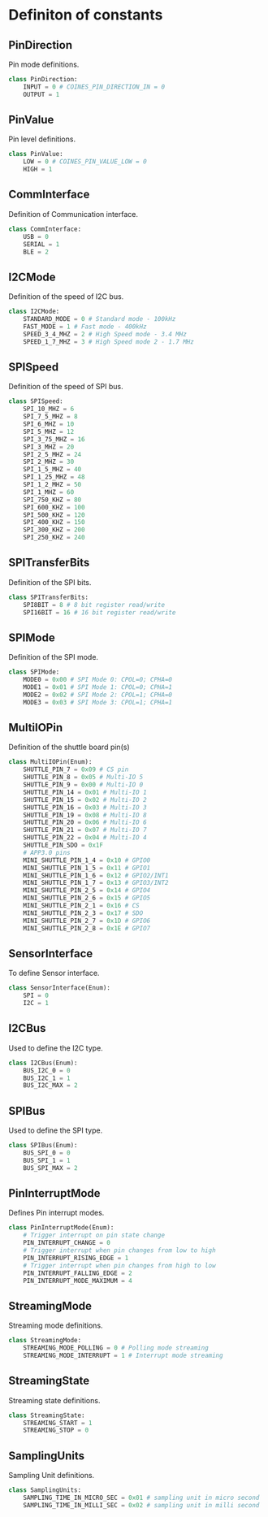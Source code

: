#  Definiton of constants

## PinDirection
Pin mode definitions.
```python
class PinDirection:
    INPUT = 0 # COINES_PIN_DIRECTION_IN = 0
    OUTPUT = 1
```

## PinValue
Pin level definitions.
```python
class PinValue:
    LOW = 0 # COINES_PIN_VALUE_LOW = 0
    HIGH = 1
```

## CommInterface
Definition of Communication interface.
```python
class CommInterface:
    USB = 0
    SERIAL = 1
    BLE = 2
```

## I2CMode
Definition of the speed of I2C bus.
```python
class I2CMode:
    STANDARD_MODE = 0 # Standard mode - 100kHz
    FAST_MODE = 1 # Fast mode - 400kHz
    SPEED_3_4_MHZ = 2 # High Speed mode - 3.4 MHz
    SPEED_1_7_MHZ = 3 # High Speed mode 2 - 1.7 MHz
```

## SPISpeed
Definition of the speed of SPI bus.
```python
class SPISpeed:
    SPI_10_MHZ = 6
    SPI_7_5_MHZ = 8
    SPI_6_MHZ = 10
    SPI_5_MHZ = 12
    SPI_3_75_MHZ = 16
    SPI_3_MHZ = 20
    SPI_2_5_MHZ = 24
    SPI_2_MHZ = 30
    SPI_1_5_MHZ = 40
    SPI_1_25_MHZ = 48
    SPI_1_2_MHZ = 50
    SPI_1_MHZ = 60
    SPI_750_KHZ = 80
    SPI_600_KHZ = 100
    SPI_500_KHZ = 120
    SPI_400_KHZ = 150
    SPI_300_KHZ = 200
    SPI_250_KHZ = 240
```

## SPITransferBits
Definition of the SPI bits.
```python
class SPITransferBits:
    SPI8BIT = 8 # 8 bit register read/write
    SPI16BIT = 16 # 16 bit register read/write
```

## SPIMode
Definition of the SPI mode.
```python
class SPIMode:
    MODE0 = 0x00 # SPI Mode 0: CPOL=0; CPHA=0
    MODE1 = 0x01 # SPI Mode 1: CPOL=0; CPHA=1
    MODE2 = 0x02 # SPI Mode 2: CPOL=1; CPHA=0
    MODE3 = 0x03 # SPI Mode 3: CPOL=1; CPHA=1
```

## MultiIOPin
Definition of the shuttle board pin(s)
```python
class MultiIOPin(Enum):
    SHUTTLE_PIN_7 = 0x09 # CS pin
    SHUTTLE_PIN_8 = 0x05 # Multi-IO 5
    SHUTTLE_PIN_9 = 0x00 # Multi-IO 0
    SHUTTLE_PIN_14 = 0x01 # Multi-IO 1
    SHUTTLE_PIN_15 = 0x02 # Multi-IO 2
    SHUTTLE_PIN_16 = 0x03 # Multi-IO 3
    SHUTTLE_PIN_19 = 0x08 # Multi-IO 8
    SHUTTLE_PIN_20 = 0x06 # Multi-IO 6
    SHUTTLE_PIN_21 = 0x07 # Multi-IO 7
    SHUTTLE_PIN_22 = 0x04 # Multi-IO 4
    SHUTTLE_PIN_SDO = 0x1F
    # APP3.0 pins
    MINI_SHUTTLE_PIN_1_4 = 0x10 # GPIO0
    MINI_SHUTTLE_PIN_1_5 = 0x11 # GPIO1
    MINI_SHUTTLE_PIN_1_6 = 0x12 # GPIO2/INT1
    MINI_SHUTTLE_PIN_1_7 = 0x13 # GPIO3/INT2
    MINI_SHUTTLE_PIN_2_5 = 0x14 # GPIO4
    MINI_SHUTTLE_PIN_2_6 = 0x15 # GPIO5
    MINI_SHUTTLE_PIN_2_1 = 0x16 # CS
    MINI_SHUTTLE_PIN_2_3 = 0x17 # SDO
    MINI_SHUTTLE_PIN_2_7 = 0x1D # GPIO6
    MINI_SHUTTLE_PIN_2_8 = 0x1E # GPIO7
```

## SensorInterface
To define Sensor interface.
```python
class SensorInterface(Enum):
    SPI = 0
    I2C = 1
```

## I2CBus
Used to define the I2C type.
```python
class I2CBus(Enum):
    BUS_I2C_0 = 0
    BUS_I2C_1 = 1
    BUS_I2C_MAX = 2
```

## SPIBus
Used to define the SPI type.
```python
class SPIBus(Enum):
    BUS_SPI_0 = 0
    BUS_SPI_1 = 1
    BUS_SPI_MAX = 2
```

## PinInterruptMode
Defines Pin interrupt modes.
```python
class PinInterruptMode(Enum):
    # Trigger interrupt on pin state change
    PIN_INTERRUPT_CHANGE = 0
    # Trigger interrupt when pin changes from low to high
    PIN_INTERRUPT_RISING_EDGE = 1
    # Trigger interrupt when pin changes from high to low
    PIN_INTERRUPT_FALLING_EDGE = 2
    PIN_INTERRUPT_MODE_MAXIMUM = 4
```

## StreamingMode
Streaming mode definitions.
```python
class StreamingMode:
    STREAMING_MODE_POLLING = 0 # Polling mode streaming
    STREAMING_MODE_INTERRUPT = 1 # Interrupt mode streaming
```

## StreamingState
Streaming state definitions.
```python
class StreamingState:
    STREAMING_START = 1
    STREAMING_STOP = 0
```

## SamplingUnits
Sampling Unit definitions.
```python
class SamplingUnits:
    SAMPLING_TIME_IN_MICRO_SEC = 0x01 # sampling unit in micro second
    SAMPLING_TIME_IN_MILLI_SEC = 0x02 # sampling unit in milli second
```
